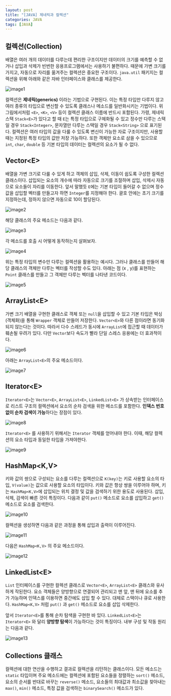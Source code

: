 ```yaml
---
layout: post
title: "[JAVA] 제네릭과 컬렉션" 
categories: JAVA
tags: [JAVA]
---
```


## 컬렉션(Collection)
  
 배열은 여러 개의 데이터를 다루는데 편리한 구조이지만 데이터의 크기를 예측할 수 없거나 삽입과 삭제가 빈번한 응용프로그램에서는 사용하기 불편하다. 때문에 가변 크기를 가지고, 자동으로 자리를 옮겨주는 컬렉션은 중요한 구조이다. `java.util` 패키지는 컬렉션을 위해 아래와 같은 자바 인터페이스와 클래스를 제공한다.

![image1](/assets/images/JavaImages/95.png)

컬렉션은 **제네릭(generics)** 이라는 기법으로 구현된다. 이는 특정 타입만 다루지 않고 여러 종류의 타입으로 변신할 수 있도록 클래스나 메소드를 일반화시키는 기법이다. 위 그림에서처럼 `<E>`, `<K>`, `<V>` 등이 컬렉션 클래스 이름에 반드시 포함된다. 
가령, 제네릭 스택 `Stack<E>`가 있다고 할 때 `E`는 특정 타입으로 구체화될 수 있고 정수만 다루는 스택일 경우 `Stack<Integer>`, 문자열만 다루는 스택일 경우 `Stack<String>` 으로 표기된다. 
컬렉션은 여러 타입의 값을 다룰 수 있도록 변신이 가능한 자료 구조이지만, 사용할 때는 지정된 특정 타입의 값만 저장 가능하다. 또한 객체만 요소로 삼을 수 있으므로 `int`, `char`, `double` 등 기본 타입의 데이터는 컬렉션의 요소가 될 수 없다.



## Vector&lt;E&gt;

배열을 가변 크기로 다룰 수 있게 하고 객체의 삽입, 삭제, 이동이 쉽도록 구성한 컬렉션 클래스이다. 삽입되는 요소의 개수에 따라 자동으로 크기를 조절하며 삽입, 삭제시 자동으로 요소들이 자리를 이동한다.
앞서 말했듯 `E`에는 기본 타입이 들어갈 수 없으며 정수 값을 삽입할 벡터를 만들고자 하면 `Integer`를 지정해야 한다. 괄호 안에는 초기 크기를 지정하는데, 정하지 않으면 자동으로 10이 할당된다.
  
![image2](/assets/images/JavaImages/96.png)
  
  
해당 클래스의 주요 메소드는 다음과 같다. 
  
![image3](/assets/images/JavaImages/97.png)  

  
각 메소드를 호출 시 어떻게 동작하는지 살펴보자.
  
![image4](/assets/images/JavaImages/98.png)  
  
  
위는 특정 타입의 변수만 다루는 컬렉션을 활용하는 예시다. 그러나 클래스를 만들어 해당 클래스의 객체만 다루는 벡터를 작성할 수도 있다. 아래는 점 (x , y)를 표현하는 `Point` 클래스를 만들고 그 객체만 다루는 벡터를 나타낸 코드이다.
  
![image5](/assets/images/JavaImages/99.png)  
  
  
## ArrayList&lt;E&gt;
  
가변 크기 배열을 구현한 클래스로 객체 또는 `null`을 삽입할 수 있고 기본 타입은 박싱(객체화)을 통해 `Wrapper` 객체로 만들어 저장한다. `Vector<E>`와 다른 점이라면 동기화되지 않는다는 것이다.
따라서 다수 스레드가 동시에 `ArrayList`에 접근할 때 데이터가 훼손될 우려가 있다. 다만 `Vector`보다 속도가 빨라 단일 스레스 응용에는 더 효과적이다.

![image6](/assets/images/JavaImages/100.png)


아래는 `ArrayList<E>`의 주요 메소드이다.

![image7](/assets/images/JavaImages/101.png)

  
## Iterator&lt;E&gt;

`Iterator<E>`는 `Vector<E>`, `ArrayList<E>`, `LinkedList<E>` 가 상속받는 인터페이스로 리스트 구조의 컬렉션에서 요소의 순차 검색을 위한 메소드를 포함한다. **인덱스 번호 없이 순차 검색이 가능**하다는 장점이 있다.

![image8](/assets/images/JavaImages/102.png)


`Iterator<E>` 를 사용하기 위해서는 `Iterator` 객체를 얻어내야 한다. 이때, 해당 컬렉션의 요소 타입과 동일한 타입을 가져야한다. 

![image9](/assets/images/JavaImages/103.png)


## HashMap<K,V>

키와 값의 쌍으로 구성되는 요소를 다루는 컬렉션으로 `K(key)`는 키로 사용할 요소의 타입, `V(value)`는 값으로 사용할 요소의 타입이다. 키와 값은 항상 쌍을 이루어야 하며, 키는 `HashMap<K,V>`에 삽입되는 위치 결정 및 값을 검색하기 위한 용도로 사용된다. 삽입, 삭제, 검색이 빠른 것이 특징이다. 
다음과 같이 `put()` 메소드로 요소를 삽입하고 `get()` 메소드로 요소를 검색한다.

![image10](/assets/images/JavaImages/104.png)


컬렉션을 생성하면 다음과 같은 과정을 통해 삽입과 출력이 이루어진다.

![image11](/assets/images/JavaImages/105.png)


다음은 `HashMap<K,V>` 의 주요 메소드이다.
 
![image12](/assets/images/JavaImages/106.png)


## LinkedList&lt;E&gt;

`List` 인터페이스를 구현한 컬렉션 클래스로 `Vector<E>`, `ArrayList<E>` 클래스와 유사하게 작된한다. 요소 객체들은 양방향으로 연결되어 관리되고 맨 앞, 맨 뒤에 요소를 추가 가능하며 인덱스를 이용하면 중간에도 삽입 할 수 있다. 
 대체로 스택이나 큐로 사용한다. `HashMap<K,V>` 처럼 `put()` 과 `get()` 메소드로 요소를 삽입 삭제한다.
 
 앞서 `Iterator<E>`를 통해 순차 탐색을 구현한 바 있다. `LinkedList<E>`는 `Iterator<E>` 와 달리 **양방향 탐색**이 가능하다는 것이 특징이다. 내부 구성 및 작동 원리는 다음과 같다.
 
 ![image13](/assets/images/JavaImages/107.png)
 
 
## Collections 클래스 
 
 컬렉션에 대한 연산을 수행하고 결과로 컬렉션을 리턴하는 클래스이다. 모든 메소드는 `static` 타입이며 주요 메소드에는 컬렉션에 포함된 요소들을 정렬하는 `sort()` 메소드, 
 요소의 순서를 반대로 바꾸는 `reverse()` 메소드, 요소들의 최대값과 최소값을 찾아내는 `max()`, `min()` 메소드, 특정 값을 검색하는 `binarySearch()` 메소드가 있다.
 
 
 
